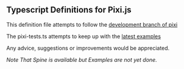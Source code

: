 ## Typescript Definitions for Pixi.js ##

This definition file attempts to follow the [development branch of pixi](https://github.com/GoodBoyDigital/pixi.js/tree/dev) 

The pixi-tests.ts attempts to keep up with the [latest examples](https://github.com/pixijs/examples)

Any advice, suggestions or improvements would be appreciated. 

*Note That Spine is available but Examples are not yet done.*
